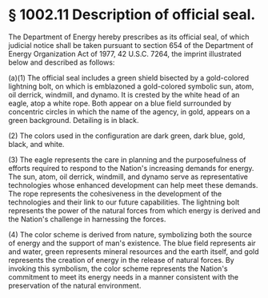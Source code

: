 # § 1002.11   Description of official seal.

The Department of Energy hereby prescribes as its official seal, of which judicial notice shall be taken pursuant to section 654 of the Department of Energy Organization Act of 1977, 42 U.S.C. 7264, the imprint illustrated below and described as follows: 


(a)(1) The official seal includes a green shield bisected by a gold-colored lightning bolt, on which is emblazoned a gold-colored symbolic sun, atom, oil derrick, windmill, and dynamo. It is crested by the white head of an eagle, atop a white rope. Both appear on a blue field surrounded by concentric circles in which the name of the agency, in gold, appears on a green background. Detailing is in black. 


(2) The colors used in the configuration are dark green, dark blue, gold, black, and white. 


(3) The eagle represents the care in planning and the purposefulness of efforts required to respond to the Nation's increasing demands for energy. The sun, atom, oil derrick, windmill, and dynamo serve as representative technologies whose enhanced development can help meet these demands. The rope represents the cohesiveness in the development of the technologies and their link to our future capabilities. The lightning bolt represents the power of the natural forces from which energy is derived and the Nation's challenge in harnessing the forces. 


(4) The color scheme is derived from nature, symbolizing both the source of energy and the support of man's existence. The blue field represents air and water, green represents mineral resources and the earth itself, and gold represents the creation of energy in the release of natural forces. By invoking this symbolism, the color scheme represents the Nation's commitment to meet its energy needs in a manner consistent with the preservation of the natural environment. 





